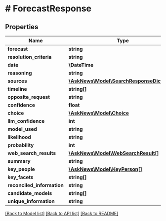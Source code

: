 # # ForecastResponse

## Properties

Name | Type | Description | Notes
------------ | ------------- | ------------- | -------------
**forecast** | **string** |  |
**resolution_criteria** | **string** |  |
**date** | **\DateTime** |  |
**reasoning** | **string** |  |
**sources** | [**\AskNews\Model\SearchResponseDictItem[]**](SearchResponseDictItem.md) |  |
**timeline** | **string[]** |  |
**opposite_request** | **string** |  |
**confidence** | **float** |  |
**choice** | [**\AskNews\Model\Choice**](Choice.md) |  |
**llm_confidence** | **int** |  |
**model_used** | **string** |  |
**likelihood** | **string** |  |
**probability** | **int** |  |
**web_search_results** | [**\AskNews\Model\WebSearchResult[]**](WebSearchResult.md) |  |
**summary** | **string** |  |
**key_people** | [**\AskNews\Model\KeyPerson[]**](KeyPerson.md) |  |
**key_facets** | **string[]** |  |
**reconciled_information** | **string** |  |
**candidate_models** | **string[]** |  |
**unique_information** | **string** |  |

[[Back to Model list]](../../README.md#models) [[Back to API list]](../../README.md#endpoints) [[Back to README]](../../README.md)
